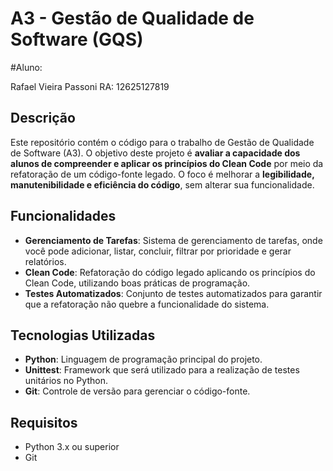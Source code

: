 # A3 - Gestão de Qualidade de Software (GQS)

#Aluno:

Rafael Vieira Passoni
RA: 12625127819

## Descrição

Este repositório contém o código para o trabalho de Gestão de Qualidade de Software (A3). O objetivo deste projeto é **avaliar a capacidade dos alunos de compreender e aplicar os princípios do Clean Code** por meio da refatoração de um código-fonte legado. O foco é melhorar a **legibilidade, manutenibilidade e eficiência do código**, sem alterar sua funcionalidade.

## Funcionalidades

- **Gerenciamento de Tarefas**: Sistema de gerenciamento de tarefas, onde você pode adicionar, listar, concluir, filtrar por prioridade e gerar relatórios.
- **Clean Code**: Refatoração do código legado aplicando os princípios do Clean Code, utilizando boas práticas de programação.
- **Testes Automatizados**: Conjunto de testes automatizados para garantir que a refatoração não quebre a funcionalidade do sistema.

## Tecnologias Utilizadas

- **Python**: Linguagem de programação principal do projeto.
- **Unittest**: Framework que será utilizado para a realização de testes unitários no Python.
- **Git**: Controle de versão para gerenciar o código-fonte.

## Requisitos

- Python 3.x ou superior
- Git
